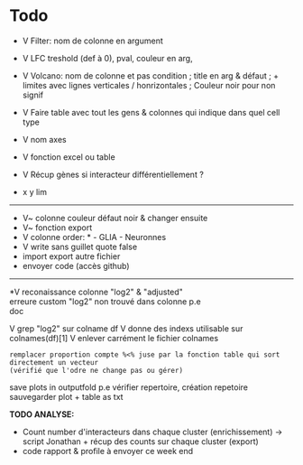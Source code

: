 # Todo
* V Filter: nom de colonne en argument
* V LFC treshold (def à 0), pval, couleur en arg,
* V Volcano: nom de colonne et pas condition ; title en arg & défaut ; + limites avec lignes verticales / honrizontales ; Couleur noir pour non signif
* V Faire table avec tout les gens & colonnes qui indique dans quel cell type
* V nom axes
* V fonction excel ou table 
* V Récup gènes si interacteur différentiellement ?

* x y lim

***
* V~ colonne couleur défaut noir & changer ensuite
* V~ fonction export
* V colonne order: * - GLIA - Neuronnes
* V write sans guillet quote false
* import export autre fichier
* envoyer code (accès github)



***

*V reconaissance colonne "log2" & "adjusted"  
    erreure custom "log2" non trouvé dans colonne p.e  
    doc  

V    grep "log2" sur colname df
V        donne des indexs utilisable sur colnames(df)[1]
V        enlever carrément le fichier colnames

    remplacer proportion compte %<% juse par la fonction table qui sort directement un vecteur
    (vérifié que l'odre ne change pas ou gérer)

save plots in outputfold p.e
    vérifier repertoire, création repetoire
        sauvegarder plot + table as txt
        
**TODO ANALYSE:**
* Count number d'interacteurs dans chaque cluster (enrichissement) -> script Jonathan + récup des counts sur chaque cluster (export)
* code rapport & profile à envoyer ce week end